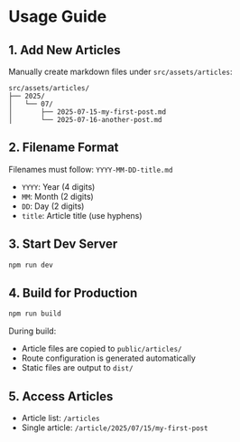 # Usage Guide

## 1. Add New Articles

Manually create markdown files under `src/assets/articles`:

```
src/assets/articles/
├── 2025/
│   └── 07/
│       ├── 2025-07-15-my-first-post.md
│       └── 2025-07-16-another-post.md
```

## 2. Filename Format

Filenames must follow: `YYYY-MM-DD-title.md`

- `YYYY`: Year (4 digits)
- `MM`: Month (2 digits)
- `DD`: Day (2 digits)
- `title`: Article title (use hyphens)

## 3. Start Dev Server

```sh
npm run dev
```

## 4. Build for Production

```sh
npm run build
```

During build:

- Article files are copied to `public/articles/`
- Route configuration is generated automatically
- Static files are output to `dist/`

## 5. Access Articles

- Article list: `/articles`
- Single article: `/article/2025/07/15/my-first-post`
